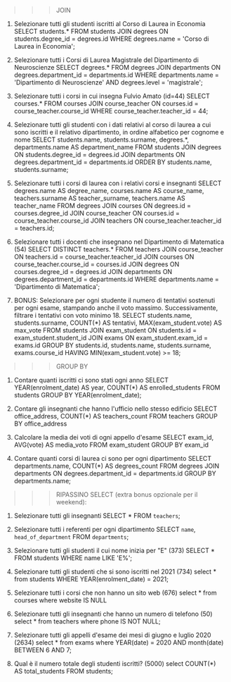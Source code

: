 >>> JOIN
1. Selezionare tutti gli studenti iscritti al Corso di Laurea in Economia
 SELECT students.* FROM students
 JOIN degrees ON students.degree_id = degrees.id
 WHERE degrees.name = 'Corso di Laurea in Economia'; 
 
2. Selezionare tutti i Corsi di Laurea Magistrale del Dipartimento di Neuroscienze
SELECT degrees.*
FROM degrees
JOIN departments ON degrees.department_id = departments.id
WHERE departments.name = 'Dipartimento di Neuroscienze'
AND degrees.level = 'magistrale';

3. Selezionare tutti i corsi in cui insegna Fulvio Amato (id=44)
SELECT courses.* 
FROM courses
JOIN course_teacher ON courses.id = course_teacher.course_id
WHERE course_teacher.teacher_id = 44;

4. Selezionare tutti gli studenti con i dati relativi al corso di laurea a cui sono iscritti e il relativo dipartimento, in ordine alfabetico per cognome e nome
SELECT students.name, students.surname, degrees.*, departments.name AS department_name
FROM students
JOIN degrees ON students.degree_id = degrees.id
JOIN departments ON degrees.department_id = departments.id
ORDER BY students.name, students.surname;

5. Selezionare tutti i corsi di laurea con i relativi corsi e insegnanti
SELECT degrees.name AS degree_name, courses.name AS course_name, teachers.surname AS teacher_surname, teachers.name AS teacher_name
FROM degrees
JOIN courses ON degrees.id = courses.degree_id
JOIN course_teacher ON courses.id = course_teacher.course_id
JOIN teachers ON course_teacher.teacher_id = teachers.id;

6. Selezionare tutti i docenti che insegnano nel Dipartimento di Matematica (54)
SELECT DISTINCT teachers.*
FROM teachers
JOIN course_teacher ON teachers.id = course_teacher.teacher_id
JOIN courses ON course_teacher.course_id = courses.id
JOIN degrees ON courses.degree_id = degrees.id
JOIN departments ON degrees.department_id = departments.id
WHERE departments.name = 'Dipartimento di Matematica';

7. BONUS: Selezionare per ogni studente il numero di tentativi sostenuti per ogni esame, stampando anche il voto massimo. Successivamente, filtrare i tentativi con voto minimo 18.
SELECT students.name, students.surname, COUNT(*) AS tentativi, MAX(exam_student.vote) AS max_vote
FROM students
JOIN exam_student ON students.id = exam_student.student_id
JOIN exams ON exam_student.exam_id = exams.id
GROUP BY students.id, students.name, students.surname, exams.course_id
HAVING MIN(exam_student.vote) >= 18;

>>> GROUP BY
1. Contare quanti iscritti ci sono stati ogni anno
SELECT YEAR(enrolment_date) AS year, COUNT(*) AS enrolled_students
FROM students
GROUP BY YEAR(enrolment_date);

2. Contare gli insegnanti che hanno l'ufficio nello stesso edificio
SELECT office_address, COUNT(*) AS teachers_count
FROM teachers
GROUP BY office_address

3. Calcolare la media dei voti di ogni appello d'esame
SELECT exam_id, AVG(vote) AS media_voto
FROM exam_student
GROUP BY exam_id

4. Contare quanti corsi di laurea ci sono per ogni dipartimento
SELECT departments.name, COUNT(*) AS degrees_count
FROM degrees
JOIN departments ON degrees.department_id = departments.id
GROUP BY departments.name;

>>> RIPASSINO SELECT (extra bonus opzionale per il weekend):

1. Selezionare tutti gli insegnanti
SELECT * FROM `teachers`;

2. Selezionare tutti i referenti per ogni dipartimento
SELECT `name`, `head_of_department` FROM `departments`;

3. Selezionare tutti gli studenti il cui nome inizia per "E" (373)
SELECT * FROM students WHERE name LIKE 'E%';

4. Selezionare tutti gli studenti che si sono iscritti nel 2021 (734)
select * from students WHERE YEAR(enrolment_date) = 2021;

5. Selezionare tutti i corsi che non hanno un sito web (676)
select * from courses where website IS NULL

6. Selezionare tutti gli insegnanti che hanno un numero di telefono (50)
select * from teachers where phone IS NOT NULL;

7. Selezionare tutti gli appelli d'esame dei mesi di giugno e luglio 2020 (2634)
select * from exams where YEAR(date) = 2020 AND month(date) BETWEEN 6 AND 7;

8. Qual è il numero totale degli studenti iscritti? (5000)
select COUNT(*) AS total_students FROM students;

